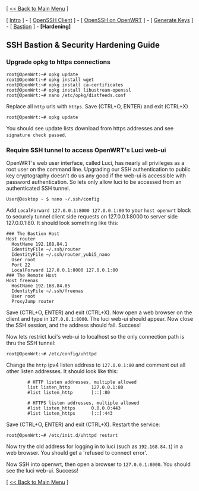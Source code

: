 [ [<< Back to Main Menu](https://github.com/seth586/guides/blob/master/README.md) ]

[ [Intro](README.md) ] - [ [OpenSSH Client](1_install_client.md) ] - [ [OpenSSH on OpenWRT](2_install_openssh.md) ] - [ [Generate Keys](3_keys.md) ] - [ [Bastion](4_bastion.md) ] - **[Hardening]**

## SSH Bastion & Security Hardening Guide
### Upgrade opkg to https connections
```
root@OpenWrt:~# opkg update
root@OpenWrt:~# opkg install wget
root@OpenWrt:~# opkg install ca-certificates
root@OpenWrt:~# opkg install libustream-openssl
root@OpenWrt:~# nano /etc/opkg/distfeeds.conf
```
Replace all `http` urls with `https`. Save (CTRL+O, ENTER) and exit (CTRL+X)
```
root@OpenWrt:~# opkg update
```
You should see update lists download from https addresses and see `signature check passed`.

### Require SSH tunnel to access OpenWRT's Luci web-ui
OpenWRT's web user interface, called Luci, has nearly all privileges as a root user on the command line. Upgrading our SSH authentication to public key cryptography doesn't do us any good if the web-ui is accessible with password authentication. So lets only allow luci to be accessed from an authenticated SSH tunnel.

```
User@Desktop ~ $ nano ~/.ssh/config
```
Add `LocalForward 127.0.0.1:8000 127.0.0.1:80` to your `host openwrt` block to securely tunnel client side requests on 127.0.0.1:8000 to server side 127.0.0.1:80. It should look something like this:
```
### The Bastion Host
Host router
  HostName 192.168.84.1
  IdentityFile ~/.ssh/router
  IdentityFile ~/.ssh/router_yubi5_nano
  User root
  Port 22
  LocalForward 127.0.0.1:8000 127.0.0.1:80
### The Remote Host
Host freenas
  HostName 192.168.84.85
  IdentityFile ~/.ssh/freenas
  User root
  ProxyJump router
```
Save (CTRL+O, ENTER) and exit (CTRL+X). Now open a web browser on the client and type in `127.0.0.1:8000`. The luci web-ui should appear. Now close the SSH session, and the address should fail. Success!

Now lets restrict luci's web-ui to localhost so the only connection path is thru the SSH tunnel:

```
root@OpenWrt:~# /etc/config/uhttpd
```
Change the `http` ipv4 listen address to `127.0.0.1:80` and comment out all other listen addresses. It should look like this:
```
        # HTTP listen addresses, multiple allowed
        list listen_http        127.0.0.1:80
        #list listen_http       [::]:80

        # HTTPS listen addresses, multiple allowed
        #list listen_https      0.0.0.0:443
        #list listen_https      [::]:443
```
Save (CTRL+O, ENTER) and exit (CTRL+X). Restart the service:
```
root@OpenWrt:~# /etc/init.d/uhttpd restart
```
Now try the old address for logging in to luci (such as `192.168.84.1`) in a web browser. You should get a 'refused to connect error'.

Now SSH into openwrt, then open a browser to `127.0.0.1:8000`. You should see the luci web-ui. Success!


[ [<< Back to Main Menu](https://github.com/seth586/guides/blob/master/README.md) ]
